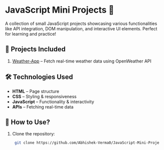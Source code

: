 # JavaScript Mini Projects 🚀

A collection of small JavaScript projects showcasing various functionalities like API integration, DOM manipulation, and interactive UI elements. Perfect for learning and practice!  

## 📌 Projects Included  
01. [Weather-App](./01-Weather-App) – Fetch real-time weather data using OpenWeather API  


## 🛠️ Technologies Used  
- **HTML** – Page structure  
- **CSS** – Styling & responsiveness  
- **JavaScript** – Functionality & interactivity  
- **APIs** – Fetching real-time data  

## 🚀 How to Use?  
1. Clone the repository:  
   ```bash
    git clone https://github.com/Abhishek-Verma0/JavaScript-Mini-Project.git
